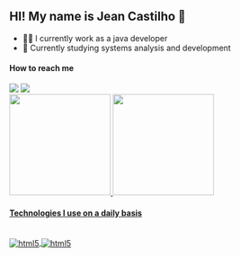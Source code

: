 
## HI! My name is Jean Castilho 🤙

- 👨‍💻 I currently work as a java developer
- 📜 Currently studying systems analysis and development


#### How to reach me
<div>
<a href = "mailto:jeandersoncastilho@gmail.com"><img src="https://img.shields.io/badge/Gmail-D14836?style=for-the-badge&logo=gmail&logoColor=white" target="_blank"></a>
<a href="https://www.linkedin.com/in/jeanderson-c-a8b80b107" target="_blank"><img src="https://img.shields.io/badge/-LinkedIn-%230077B5?style=for-the-badge&logo=linkedin&logoColor=white" target="_blank"></a>
</div>

<div>
<a href="https://github.com/jeancastilho">
<img height="180em" src="https://github-readme-stats.vercel.app/api?username=jeancastilho&show_icons=true&theme=dracula&include_all_commits=true&count_private=true"/>
<img height="180em" src="https://github-readme-stats.vercel.app/api/top-langs/?username=jeancastilho&layout=compact&langs_count=7&theme=dracula"/>
</div>

#### Technologies I use on a daily basis
<div style="display: inline_block"><br/>
 <img align="center" alt="html5" src="https://img.shields.io/badge/Java-ED8B00?style=for-the-badge&logo=openjdk&logoColor=white"/>
 <img align="center" alt="html5" src="https://img.shields.io/badge/MySQL-00000F?style=for-the-badge&logo=mysql&logoColor=white"/>
</div>
